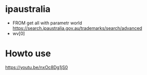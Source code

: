 # ipaustralia
- FROM get all with parametr world https://search.ipaustralia.gov.au/trademarks/search/advanced
- wv[0]

# Howto use
https://youtu.be/nxOc8Dg1jS0